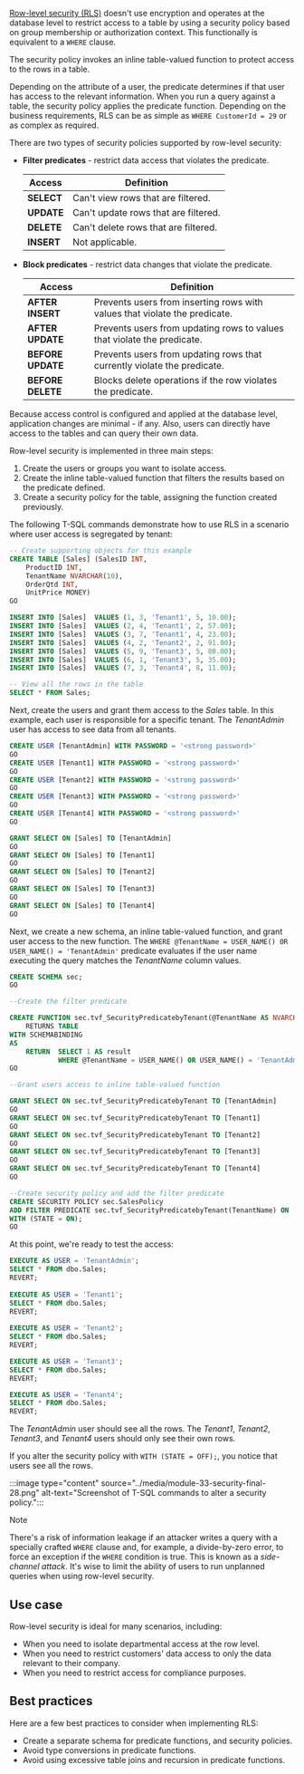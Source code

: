 [Row-level security (RLS)](/sql/relational-databases/security/row-level-security) doesn't use encryption and operates at the database level to restrict access to a table by using a security policy based on group membership or authorization context. This functionally is equivalent to a `WHERE` clause.

The security policy invokes an inline table-valued function to protect access to the rows in a table.

Depending on the attribute of a user, the predicate determines if that user has access to the relevant information. When you run a query against a table, the security policy applies the predicate function. Depending on the business requirements, RLS can be as simple as `WHERE CustomerId = 29` or as complex as required.

There are two types of security policies supported by row-level security:

- **Filter predicates** - restrict data access that violates the predicate.

    | Access | Definition |
    |------------|-------------|
    |**SELECT** | Can't view rows that are filtered. |
    |**UPDATE** | Can't update rows that are filtered. |
    |**DELETE** | Can't delete rows that are filtered. |
    |**INSERT** | Not applicable. |

- **Block predicates** - restrict data changes that violate the predicate.

    | Access | Definition |
    |------------|-------------|
    |**AFTER INSERT** | Prevents users from inserting rows with values that violate the predicate. |
    |**AFTER UPDATE** | Prevents users from updating rows to values that violate the predicate. |
    |**BEFORE UPDATE** | Prevents users from updating rows that currently violate the predicate. |
    |**BEFORE DELETE** | Blocks delete operations if the row violates the predicate. |

Because access control is configured and applied at the database level, application changes are minimal - if any. Also, users can directly have access to the tables and can query their own data.

Row-level security is implemented in three main steps:

1. Create the users or groups you want to isolate access.
1. Create the inline table-valued function that filters the results based on the predicate defined.
1. Create a security policy for the table, assigning the function created previously.

The following T-SQL commands demonstrate how to use RLS in a scenario where user access is segregated by tenant:

```sql
-- Create supporting objects for this example
CREATE TABLE [Sales] (SalesID INT, 
    ProductID INT, 
    TenantName NVARCHAR(10), 
    OrderQtd INT, 
    UnitPrice MONEY)
GO

INSERT INTO [Sales]  VALUES (1, 3, 'Tenant1', 5, 10.00);
INSERT INTO [Sales]  VALUES (2, 4, 'Tenant1', 2, 57.00);
INSERT INTO [Sales]  VALUES (3, 7, 'Tenant1', 4, 23.00);
INSERT INTO [Sales]  VALUES (4, 2, 'Tenant2', 2, 91.00);
INSERT INTO [Sales]  VALUES (5, 9, 'Tenant3', 5, 80.00);
INSERT INTO [Sales]  VALUES (6, 1, 'Tenant3', 5, 35.00);
INSERT INTO [Sales]  VALUES (7, 3, 'Tenant4', 8, 11.00);

-- View all the rows in the table  
SELECT * FROM Sales;
```

Next, create the users and grant them access to the *Sales* table. In this example, each user is responsible for a specific tenant. The *TenantAdmin* user has access to see data from all tenants.

```sql
CREATE USER [TenantAdmin] WITH PASSWORD = '<strong password>'
GO
CREATE USER [Tenant1] WITH PASSWORD = '<strong password>'
GO
CREATE USER [Tenant2] WITH PASSWORD = '<strong password>'
GO
CREATE USER [Tenant3] WITH PASSWORD = '<strong password>'
GO
CREATE USER [Tenant4] WITH PASSWORD = '<strong password>'
GO

GRANT SELECT ON [Sales] TO [TenantAdmin]
GO
GRANT SELECT ON [Sales] TO [Tenant1]
GO
GRANT SELECT ON [Sales] TO [Tenant2]
GO
GRANT SELECT ON [Sales] TO [Tenant3]
GO
GRANT SELECT ON [Sales] TO [Tenant4]
GO

```

Next, we create a new schema, an inline table-valued function, and grant user access to the new function. The `WHERE @TenantName = USER_NAME() OR USER_NAME() = 'TenantAdmin'` predicate evaluates if the user name executing the query matches the *TenantName* column values.

```sql
CREATE SCHEMA sec;  
GO  

--Create the filter predicate

CREATE FUNCTION sec.tvf_SecurityPredicatebyTenant(@TenantName AS NVARCHAR(10))  
    RETURNS TABLE  
WITH SCHEMABINDING  
AS  
    RETURN	SELECT 1 AS result
			WHERE @TenantName = USER_NAME() OR USER_NAME() = 'TenantAdmin';  
GO

--Grant users access to inline table-valued function

GRANT SELECT ON sec.tvf_SecurityPredicatebyTenant TO [TenantAdmin]
GO
GRANT SELECT ON sec.tvf_SecurityPredicatebyTenant TO [Tenant1]
GO
GRANT SELECT ON sec.tvf_SecurityPredicatebyTenant TO [Tenant2]
GO
GRANT SELECT ON sec.tvf_SecurityPredicatebyTenant TO [Tenant3]
GO
GRANT SELECT ON sec.tvf_SecurityPredicatebyTenant TO [Tenant4]
GO

--Create security policy and add the filter predicate
CREATE SECURITY POLICY sec.SalesPolicy  
ADD FILTER PREDICATE sec.tvf_SecurityPredicatebyTenant(TenantName) ON [dbo].[Sales]
WITH (STATE = ON);  
GO
```

At this point, we're ready to test the access:

```sql
EXECUTE AS USER = 'TenantAdmin';  
SELECT * FROM dbo.Sales;
REVERT;  
  
EXECUTE AS USER = 'Tenant1';  
SELECT * FROM dbo.Sales;
REVERT;  
  
EXECUTE AS USER = 'Tenant2';  
SELECT * FROM dbo.Sales;
REVERT;

EXECUTE AS USER = 'Tenant3';  
SELECT * FROM dbo.Sales;
REVERT;

EXECUTE AS USER = 'Tenant4';  
SELECT * FROM dbo.Sales;
REVERT;
```

The *TenantAdmin* user should see all the rows. The *Tenant1*, *Tenant2*, *Tenant3*, and *Tenant4* users should only see their own rows.

If you alter the security policy with `WITH (STATE = OFF);`, you notice that users see all the rows.

:::image type="content" source="../media/module-33-security-final-28.png" alt-text="Screenshot of T-SQL commands to alter a security policy.":::

>[!NOTE]
> There's a risk of information leakage if an attacker writes a query with a specially crafted `WHERE` clause and, for example, a divide-by-zero error, to force an exception if the `WHERE` condition is true. This is known as a *side-channel attack*. It's wise to limit the ability of users to run unplanned queries when using row-level security.

## Use case

Row-level security is ideal for many scenarios, including:

- When you need to isolate departmental access at the row level.
- When you need to restrict customers' data access to only the data relevant to their company.
- When you need to restrict access for compliance purposes.

## Best practices

Here are a few best practices to consider when implementing RLS:

- Create a separate schema for predicate functions, and security policies.
- Avoid type conversions in predicate functions.
- Avoid using excessive table joins and recursion in predicate functions.
